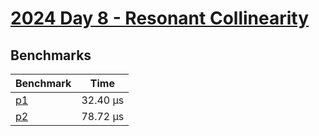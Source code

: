 # [2024 Day 8 - Resonant Collinearity](https://adventofcode.com/2024/day/8)

## Benchmarks

<!-- BEGIN benches -->
| Benchmark              | Time      |
| ---------------------- | --------- |
| [p1](./src/lib.rs#L8)  | 32.40 µs |
| [p2](./src/lib.rs#L64) | 78.72 µs |
<!-- END benches -->
<!-- BEGIN other_benches -->

<!-- END other_benches -->